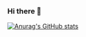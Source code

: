 ### Hi there 👋
[![Anurag's GitHub stats](https://github-readme-stats.vercel.app/api?username=Kaustubh0204&show_icons=true&theme=radical)
](https://github.com/anuraghazra/github-readme-stats)
<!--
**Kaustubh0204/Kaustubh0204** is a ✨ _special_ ✨ repository because its `README.md` (this file) appears on your GitHub profile.

Here are some ideas to get you started:

- 🔭 I’m currently working on ...
- 🌱 I’m currently learning ...
- 👯 I’m looking to collaborate on ...
- 🤔 I’m looking for help with ...
- 💬 Ask me about ...
- 📫 How to reach me: ...
- 😄 Pronouns: ...
- ⚡ Fun fact: ...
-->
